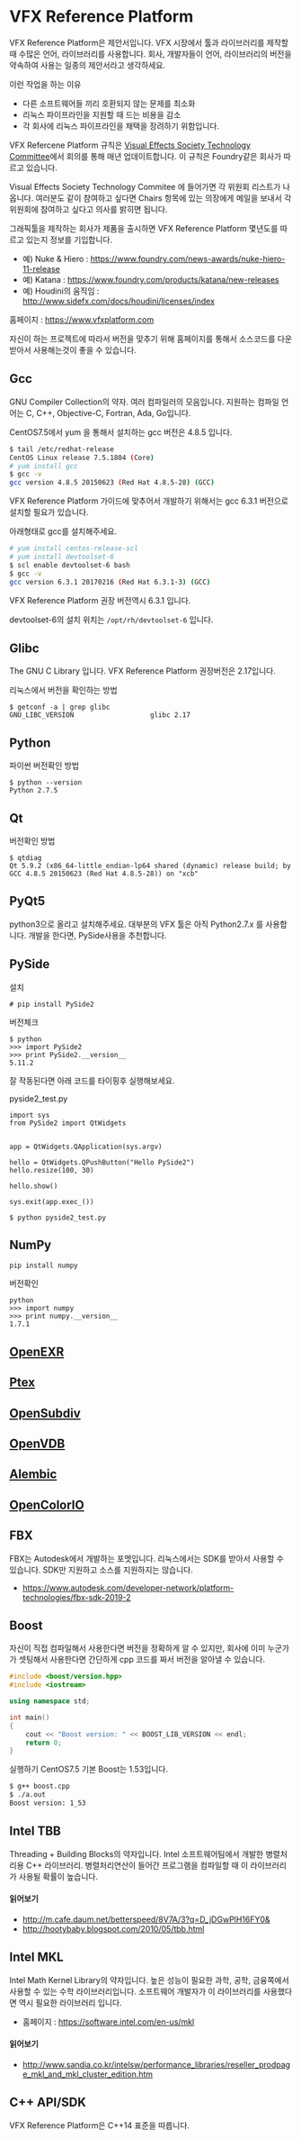 # VFX Reference Platform
VFX Reference Platform은 제안서입니다.
VFX 시장에서 툴과 라이브러리를 제작할 때 수많은 언어, 라이브러리를 사용합니다.
회사, 개발자들이 언어, 라이브러리의 버전을 약속하여 사용는 일종의 제안서라고 생각하세요.

이런 작업을 하는 이유
- 다른 소프트웨어들 끼리 호환되지 않는 문제를 최소화
- 리눅스 파이프라인을 지원할 때 드는 비용을 감소
- 각 회사에 리눅스 파이프라인을 채택을 장려하기 위함입니다.

VFX Refercene Platform 규칙은 [Visual Effects Society Technology Committee](https://www.visualeffectssociety.com/ves-committees?jump-9)에서 회의를 통해 매년 업데이트합니다. 이 규칙은 Foundry같은 회사가 따르고 있습니다.

Visual Effects Society Technology Commitee 에 들어가면 각 위원회 리스트가 나옵니다.
여러분도 같이 참여하고 싶다면 Chairs 항목에 있는 의장에게 메일을 보내서 각 위원회에 참여하고 싶다고 의사를 밝히면 됩니다.

그래픽툴을 제작하는 회사가 제품을 출시하면 VFX Reference Platform 몇년도를 따르고 있는지 정보를 기입합니다.
- 예) Nuke & Hiero : https://www.foundry.com/news-awards/nuke-hiero-11-release
- 예) Katana : https://www.foundry.com/products/katana/new-releases
- 예) Houdini의 움직임 : http://www.sidefx.com/docs/houdini/licenses/index

홈페이지 : https://www.vfxplatform.com

자신이 하는 프로젝트에 따라서 버전을 맞추기 위해 홈페이지를 통해서 소스코드를 다운받아서 사용해는것이 좋을 수 있습니다.

## Gcc
GNU Compiler Collection의 약자.
여러 컴파일러의 모음입니다. 지원하는 컴파일 언어는 C, C++, Objective-C, Fortran, Ada, Go입니다.

CentOS7.5에서 yum 을 통해서 설치하는  gcc 버전은 4.8.5 입니다.

```bash
$ tail /etc/redhat-release 
CentOS Linux release 7.5.1804 (Core)
# yum install gcc
$ gcc -v
gcc version 4.8.5 20150623 (Red Hat 4.8.5-28) (GCC)
```

VFX Reference Platform 가이드에 맞추어서 개발하기 위해서는 gcc 6.3.1 버전으로 설치할 필요가 있습니다.

아래형태로 gcc를 설치해주세요.

```bash
# yum install centos-release-scl
# yum install devtoolset-6
$ scl enable devtoolset-6 bash
$ gcc -v
gcc version 6.3.1 20170216 (Red Hat 6.3.1-3) (GCC)
```

VFX Reference Platform 권장 버전역시 6.3.1 입니다.

devtoolset-6의 설치 위치는 `/opt/rh/devtoolset-6` 입니다.


## Glibc
The GNU C Library 입니다. VFX Reference Platform 권장버전은 2.17입니다.

리눅스에서 버전을 확인하는 방법
```
$ getconf -a | grep glibc
GNU_LIBC_VERSION                   glibc 2.17
```

## Python
파이썬 버전확인 방법
```
$ python --version
Python 2.7.5
```

## Qt
버전확인 방법
```
$ qtdiag
Qt 5.9.2 (x86_64-little_endian-lp64 shared (dynamic) release build; by GCC 4.8.5 20150623 (Red Hat 4.8.5-28)) on "xcb" 
```

## PyQt5
python3으로 올리고 설치해주세요. 대부분의 VFX 툴은 아직 Python2.7.x 를 사용합니다.
개발을 한다면, PySide사용을 추천합니다.

## PySide
설치
```
# pip install PySide2
```

버전체크

```
$ python
>>> import PySide2
>>> print PySide2.__version__
5.11.2

```

잘 작동된다면 아래 코드를 타이핑후 실행해보세요.

pyside2_test.py

```
import sys
from PySide2 import QtWidgets


app = QtWidgets.QApplication(sys.argv)

hello = QtWidgets.QPushButton("Hello PySide2")
hello.resize(100, 30)

hello.show()

sys.exit(app.exec_())
```

```
$ python pyside2_test.py
```

## NumPy
```
pip install numpy
```

버전확인
```
python
>>> import numpy
>>> print numpy.__version__
1.7.1
```

## [OpenEXR](openexr.md)

## [Ptex](ptex.md)

## [OpenSubdiv](opensubdiv.md)

## [OpenVDB](openvdb.md)

## [Alembic](alembic.md)

## [OpenColorIO](opencolorio.md)

## FBX
FBX는 Autodesk에서 개발하는 포멧입니다. 리눅스에서는 SDK를 받아서 사용할 수 있습니다. SDK만 지원하고 소스를 지원하지는 않습니다.
- https://www.autodesk.com/developer-network/platform-technologies/fbx-sdk-2019-2

## Boost
자신이 직접 컴파일해서 사용한다면 버전을 정확하게 알 수 있지만,
회사에 이미 누군가가 셋팅해서 사용한다면 간단하게 cpp 코드를 짜서 버전을 알아낼 수 있습니다.

```cpp
#include <boost/version.hpp>
#include <iostream>

using namespace std;

int main()
{
    cout << "Boost version: " << BOOST_LIB_VERSION << endl;
    return 0;
}
```

실행하기 CentOS7.5 기본 Boost는 1.53입니다.
```bash
$ g++ boost.cpp
$ ./a.out
Boost version: 1_53
```

## Intel TBB
Threading + Building Blocks의 약자입니다.
Intel 소프트웨어팀에서 개발한 병렬처리용 C++ 라이브러리.
병렬처리연산이 들어간 프로그램을 컴파일할 때 이 라이브러리가 사용될 확률이 높습니다.

#### 읽어보기
- http://m.cafe.daum.net/betterspeed/8V7A/3?q=D_jDGwPlH16FY0&
- http://hootybaby.blogspot.com/2010/05/tbb.html

## Intel MKL
Intel Math Kernel Library의 약자입니다.
높은 성능이 필요한 과학, 공학, 금융쪽에서 사용할 수 있는 수학 라이브러리입니다.
소프트웨어 개발자가 이 라이브러리를 사용했다면 역시 필요한 라이브러리 입니다.

- 홈페이지 : https://software.intel.com/en-us/mkl

#### 읽어보기
- http://www.sandia.co.kr/intelsw/performance_libraries/reseller_prodpage_mkl_and_mkl_cluster_edition.htm



## C++ API/SDK
VFX Reference Platform은 C++14 표준을 따릅니다.